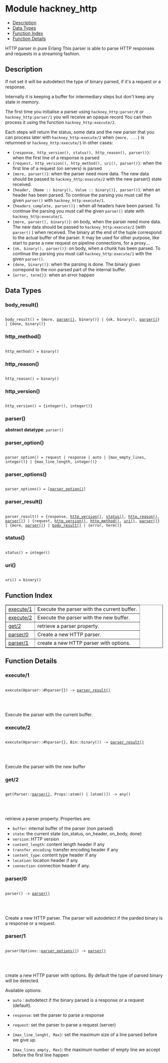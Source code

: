 

# Module hackney_http #
* [Description](#description)
* [Data Types](#types)
* [Function Index](#index)
* [Function Details](#functions)


HTTP parser in pure Erlang
This parser is able to parse HTTP responses and requests in a
streaming fashion.

<a name="description"></a>

## Description ##

If not set it will be autodetect the type of
binary parsed, if it's a request or a response.



Internally it is keeping a buffer for intermediary steps but don't
keep any state in memory.

The first time you initialise a parser using `hackney_http:parser/0`
or `hackney_http:parser/1` you will receive an opaque record You can
then process it using the function `hackney_http:execute/2`.



Each steps will return the status, some data and the new parser that
you can process later with `hackney_http:execute/2` when
`{more, ...}`  is returnned or `hackney_http:execute/1` in other
cases:


- `{response, http_version(), status(), http_reason(), parser()}`:
when the first line of a response is parsed
- `{request, http_version(), http_method(), uri(), parser()}`:
when the first line of a request (on servers) is parsed
- `{more, parser()}`: when the parser need more
data. The new data should be passed to `hackney_http:execute/2` with
the new parser() state received.
- `{header, {Name :: binary(), Value :: binary()}, parser()}`:
when an header has been parsed. To continue the parsing you must
call the given `parser()` with `hackney_http:execute/1`.
- `{headers_complete, parser()}` : when all headers have been parsed.
To continue the parsing you must call the given `parser()` state
with `hackney_http:execute/1`.
- `{more, parser(), binary()}`: on body, when
the parser need more data. The new data should be passed to
`hackney_http:execute/2` (with `parser()` ) when received. The binary at the end of the
tuple correspond to the actual buffer of the parser. It may be used
for other purpose, like start to parse a new request on pipeline
connections, for a proxy...
- `{ok, binary(), parser()}`: on body, when a chunk has been
parsed. To continue the parsing you must call
`hackney_http:execute/1` with the given `parser()`.
- `{done, binary()}`: when the parsing is done. The binary
given correpond to the non parsed part of the internal buffer.
- `{error, term{}}`: when an error happen
<a name="types"></a>

## Data Types ##




### <a name="type-body_result">body_result()</a> ###



<pre><code>
body_result() = {more, <a href="#type-parser">parser()</a>, binary()} | {ok, binary(), <a href="#type-parser">parser()</a>} | {done, binary()}
</code></pre>





### <a name="type-http_method">http_method()</a> ###



<pre><code>
http_method() = binary()
</code></pre>





### <a name="type-http_reason">http_reason()</a> ###



<pre><code>
http_reason() = binary()
</code></pre>





### <a name="type-http_version">http_version()</a> ###



<pre><code>
http_version() = {integer(), integer()}
</code></pre>





### <a name="type-parser">parser()</a> ###


__abstract datatype__: `parser()`




### <a name="type-parser_option">parser_option()</a> ###



<pre><code>
parser_option() = request | response | auto | {max_empty_lines, integer()} | {max_line_length, integer()}
</code></pre>





### <a name="type-parser_options">parser_options()</a> ###



<pre><code>
parser_options() = [<a href="#type-parser_option">parser_option()</a>]
</code></pre>





### <a name="type-parser_result">parser_result()</a> ###



<pre><code>
parser_result() = {response, <a href="#type-http_version">http_version()</a>, <a href="#type-status">status()</a>, <a href="#type-http_reason">http_reason()</a>, <a href="#type-parser">parser()</a>} | {request, <a href="#type-http_version">http_version()</a>, <a href="#type-http_method">http_method()</a>, <a href="#type-uri">uri()</a>, <a href="#type-parser">parser()</a>} | {more, <a href="#type-parser">parser()</a>} | <a href="#type-body_result">body_result()</a> | {error, term()}
</code></pre>





### <a name="type-status">status()</a> ###



<pre><code>
status() = integer()
</code></pre>





### <a name="type-uri">uri()</a> ###



<pre><code>
uri() = binary()
</code></pre>


<a name="index"></a>

## Function Index ##


<table width="100%" border="1" cellspacing="0" cellpadding="2" summary="function index"><tr><td valign="top"><a href="#execute-1">execute/1</a></td><td>Execute the parser with the current buffer.</td></tr><tr><td valign="top"><a href="#execute-2">execute/2</a></td><td>Execute the parser with the new buffer.</td></tr><tr><td valign="top"><a href="#get-2">get/2</a></td><td>retrieve a parser property.</td></tr><tr><td valign="top"><a href="#parser-0">parser/0</a></td><td>Create a new HTTP parser.</td></tr><tr><td valign="top"><a href="#parser-1">parser/1</a></td><td>create a new HTTP parser with options.</td></tr></table>


<a name="functions"></a>

## Function Details ##

<a name="execute-1"></a>

### execute/1 ###


<pre><code>
execute(Hparser::#hparser{}) -&gt; <a href="#type-parser_result">parser_result()</a>
</code></pre>

<br></br>


Execute the parser with the current buffer.
<a name="execute-2"></a>

### execute/2 ###


<pre><code>
execute(Hparser::#hparser{}, Bin::binary()) -&gt; <a href="#type-parser_result">parser_result()</a>
</code></pre>

<br></br>


Execute the parser with the new buffer
<a name="get-2"></a>

### get/2 ###


<pre><code>
get(Parser::<a href="#type-parser">parser()</a>, Props::atom() | [atom()]) -&gt; any()
</code></pre>

<br></br>


retrieve a parser property.
Properties are:
- `buffer`: internal buffer of the parser (non parsed)
- `state`: the current state (on_status, on_header, on_body, done)
- `version`: HTTP version
- `content_length`: content length header if any
- `transfer_encoding`: transfer encoding header if any
- `content_type`: content type header if any
- `location`: location header if any
- `connection`: connection header if any.
<a name="parser-0"></a>

### parser/0 ###


<pre><code>
parser() -&gt; <a href="#type-parser">parser()</a>
</code></pre>

<br></br>


Create a new HTTP parser. The parser will autodetect if the parded
binary is a response or a request.
<a name="parser-1"></a>

### parser/1 ###


<pre><code>
parser(Options::<a href="#type-parser_options">parser_options()</a>) -&gt; <a href="#type-parser">parser()</a>
</code></pre>

<br></br>



create a new HTTP parser with options. By default the type of
parsed binary will be detected.


Available options:

* `auto` : autodetect if the binary parsed is a response or a
request (default).

* `response`: set the parser to parse a response

* `request`: set the parser to parse a request (server)

* `{max_line_lenght, Max}`: set the maximum size of a line parsed
before we give up.

* `{max_lines_empty, Max}`: the maximum number of empty line we
accept before the first line happen


